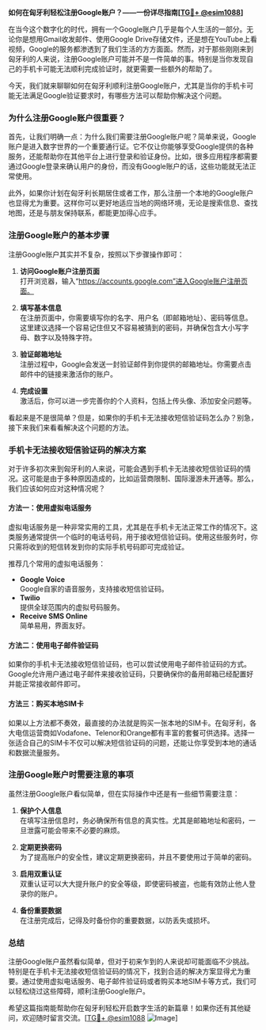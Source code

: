 **如何在匈牙利轻松注册Google账户？——一份详尽指南[[TG💪+ @esim1088](https://t.me/s/esim1088)]**

在当今这个数字化的时代，拥有一个Google账户几乎是每个人生活的一部分。无论你是想用Gmail收发邮件、使用Google Drive存储文件，还是想在YouTube上看视频，Google的服务都渗透到了我们生活的方方面面。然而，对于那些刚刚来到匈牙利的人来说，注册Google账户可能并不是一件简单的事。特别是当你发现自己的手机卡可能无法顺利完成验证时，就更需要一些额外的帮助了。

今天，我们就来聊聊如何在匈牙利顺利注册Google账户，尤其是当你的手机卡可能无法满足Google验证要求时，有哪些方法可以帮助你解决这个问题。

### **为什么注册Google账户很重要？**

首先，让我们明确一点：为什么我们需要注册Google账户呢？简单来说，Google账户是进入数字世界的一个重要通行证。它不仅让你能够享受Google提供的各种服务，还能帮助你在其他平台上进行登录和验证身份。比如，很多应用程序都需要通过Google登录来确认用户的身份，而没有Google账户的话，这些功能就无法正常使用。

此外，如果你计划在匈牙利长期居住或者工作，那么注册一个本地的Google账户也显得尤为重要。这样你可以更好地适应当地的网络环境，无论是搜索信息、查找地图，还是与朋友保持联系，都能更加得心应手。

### **注册Google账户的基本步骤**

注册Google账户其实并不复杂，按照以下步骤操作即可：

1. **访问Google账户注册页面**  
   打开浏览器，输入“https://accounts.google.com”进入Google账户注册页面。

2. **填写基本信息**  
   在注册页面中，你需要填写你的名字、用户名（即邮箱地址）、密码等信息。这里建议选择一个容易记住但又不容易被猜到的密码，并确保包含大小写字母、数字以及特殊字符。

3. **验证邮箱地址**  
   注册过程中，Google会发送一封验证邮件到你提供的邮箱地址。你需要点击邮件中的链接来激活你的账户。

4. **完成设置**  
   激活后，你可以进一步完善你的个人资料，包括上传头像、添加安全问题等。

看起来是不是很简单？但是，如果你的手机卡无法接收短信验证码怎么办？别急，接下来我们来看看解决这个问题的方法。

### **手机卡无法接收短信验证码的解决方案**

对于许多初次来到匈牙利的人来说，可能会遇到手机卡无法接收短信验证码的情况。这可能是由于多种原因造成的，比如运营商限制、国际漫游未开通等。那么，我们应该如何应对这种情况呢？

#### **方法一：使用虚拟电话服务**

虚拟电话服务是一种非常实用的工具，尤其是在手机卡无法正常工作的情况下。这类服务通常提供一个临时的电话号码，用于接收短信验证码。使用这些服务时，你只需将收到的短信转发到你的实际手机号码即可完成验证。

推荐几个常用的虚拟电话服务：
- **Google Voice**  
  Google自家的语音服务，支持接收短信验证码。
- **Twilio**  
  提供全球范围内的虚拟号码服务。
- **Receive SMS Online**  
  简单易用，界面友好。

#### **方法二：使用电子邮件验证码**

如果你的手机卡无法接收短信验证码，也可以尝试使用电子邮件验证码的方式。Google允许用户通过电子邮件来接收验证码，只要确保你的备用邮箱已经配置好并能正常接收邮件即可。

#### **方法三：购买本地SIM卡**

如果以上方法都不奏效，最直接的办法就是购买一张本地的SIM卡。在匈牙利，各大电信运营商如Vodafone、Telenor和Orange都有丰富的套餐可供选择。选择一张适合自己的SIM卡不仅可以解决短信验证码的问题，还能让你享受到本地的通话和数据流量服务。

### **注册Google账户时需要注意的事项**

虽然注册Google账户看似简单，但在实际操作中还是有一些细节需要注意：

1. **保护个人信息**  
   在填写注册信息时，务必确保所有信息的真实性。尤其是邮箱地址和密码，一旦泄露可能会带来不必要的麻烦。

2. **定期更换密码**  
   为了提高账户的安全性，建议定期更换密码，并且不要使用过于简单的密码。

3. **启用双重认证**  
   双重认证可以大大提升账户的安全等级，即使密码被盗，也能有效防止他人登录你的账户。

4. **备份重要数据**  
   在注册完成后，记得及时备份你的重要数据，以防丢失或损坏。

### **总结**

注册Google账户虽然看似简单，但对于初来乍到的人来说却可能面临不少挑战。特别是在手机卡无法接收短信验证码的情况下，找到合适的解决方案显得尤为重要。通过使用虚拟电话服务、电子邮件验证码或者购买本地SIM卡等方式，我们可以轻松绕过这些障碍，顺利注册Google账户。

希望这篇指南能帮助你在匈牙利轻松开启数字生活的新篇章！如果你还有其他疑问，欢迎随时留言交流。[[TG💪+ @esim1088](https://t.me/s/esim1088) ![Image](https://i.postimg.cc/4NQfJmqS/Snipaste-2025-05-13-00-14-12.png)]